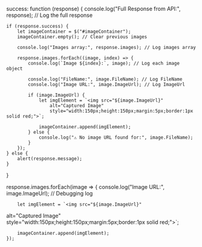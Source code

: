 success: function (response) {
    console.log("Full Response from API:", response); // Log the full response

    if (response.success) {
        let imageContainer = $("#imageContainer");
        imageContainer.empty(); // Clear previous images

        console.log("Images array:", response.images); // Log images array

        response.images.forEach((image, index) => {
            console.log(`Image ${index}:`, image); // Log each image object

            console.log("FileName:", image.FileName); // Log FileName
            console.log("Image URL:", image.ImageUrl); // Log ImageUrl

            if (image.ImageUrl) {
                let imgElement = `<img src="${image.ImageUrl}"
                    alt="Captured Image"
                    style="width:150px;height:150px;margin:5px;border:1px solid red;">`;

                imageContainer.append(imgElement);
            } else {
                console.log("⚠️ No image URL found for:", image.FileName);
            }
        });
    } else {
        alert(response.message);
    }
}

    
    
    

response.images.forEach(image => {
        console.log("Image URL:", image.ImageUrl); // Debugging log

        let imgElement = `<img src="${image.ImageUrl}"
alt="Captured Image"
style="width:150px;height:150px;margin:5px;border:1px solid red;">`;

        imageContainer.append(imgElement);
    });
